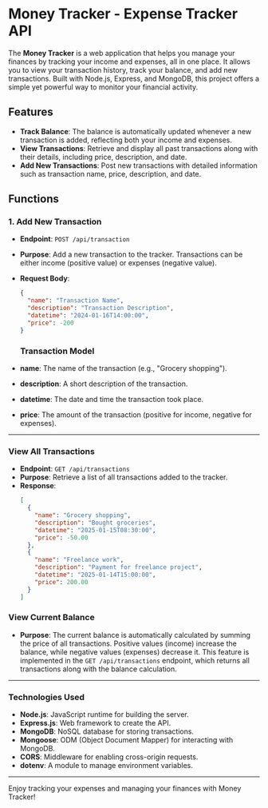 # Money Tracker - Expense Tracker API

The **Money Tracker** is a web application that helps you manage your finances by tracking your income and expenses, all in one place. It allows you to view your transaction history, track your balance, and add new transactions. Built with Node.js, Express, and MongoDB, this project offers a simple yet powerful way to monitor your financial activity.

## Features

- **Track Balance**: The balance is automatically updated whenever a new transaction is added, reflecting both your income and expenses.
- **View Transactions**: Retrieve and display all past transactions along with their details, including price, description, and date.
- **Add New Transactions**: Post new transactions with detailed information such as transaction name, price, description, and date.

## Functions

### 1. Add New Transaction
- **Endpoint**: `POST /api/transaction`
- **Purpose**: Add a new transaction to the tracker. Transactions can be either income (positive value) or expenses (negative value).
- **Request Body**:
  ```json
  {
    "name": "Transaction Name",
    "description": "Transaction Description",
    "datetime": "2024-01-16T14:00:00",
    "price": -200
  }
  ```
  ### Transaction Model

- **name**: The name of the transaction (e.g., "Grocery shopping").
- **description**: A short description of the transaction.
- **datetime**: The date and time the transaction took place.
- **price**: The amount of the transaction (positive for income, negative for expenses).

---

### View All Transactions

- **Endpoint**: `GET /api/transactions`
- **Purpose**: Retrieve a list of all transactions added to the tracker.
- **Response**:
  ```json
  [
    {
      "name": "Grocery shopping",
      "description": "Bought groceries",
      "datetime": "2025-01-15T08:30:00",
      "price": -50.00
    },
    {
      "name": "Freelance work",
      "description": "Payment for freelance project",
      "datetime": "2025-01-14T15:00:00",
      "price": 200.00
    }
  ]
  ```

### View Current Balance

- **Purpose**: The current balance is automatically calculated by summing the price of all transactions. Positive values (income) increase the balance, while negative values (expenses) decrease it. This feature is implemented in the `GET /api/transactions` endpoint, which returns all transactions along with the balance calculation.

---

### Technologies Used

- **Node.js**: JavaScript runtime for building the server.
- **Express.js**: Web framework to create the API.
- **MongoDB**: NoSQL database for storing transactions.
- **Mongoose**: ODM (Object Document Mapper) for interacting with MongoDB.
- **CORS**: Middleware for enabling cross-origin requests.
- **dotenv**: A module to manage environment variables.

---

Enjoy tracking your expenses and managing your finances with Money Tracker!


